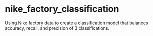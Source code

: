 # nike_factory_classification
Using Nike factory data to create a classification model that balances accuracy, recall, and precision of 3 classifications.
